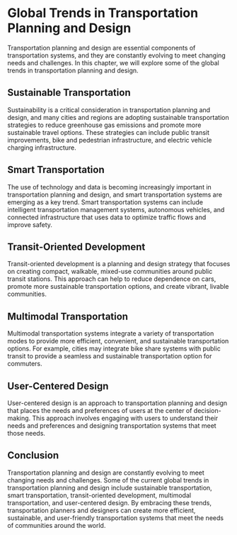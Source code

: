 Global Trends in Transportation Planning and Design
========================================================================================

Transportation planning and design are essential components of transportation systems, and they are constantly evolving to meet changing needs and challenges. In this chapter, we will explore some of the global trends in transportation planning and design.

Sustainable Transportation
--------------------------

Sustainability is a critical consideration in transportation planning and design, and many cities and regions are adopting sustainable transportation strategies to reduce greenhouse gas emissions and promote more sustainable travel options. These strategies can include public transit improvements, bike and pedestrian infrastructure, and electric vehicle charging infrastructure.

Smart Transportation
--------------------

The use of technology and data is becoming increasingly important in transportation planning and design, and smart transportation systems are emerging as a key trend. Smart transportation systems can include intelligent transportation management systems, autonomous vehicles, and connected infrastructure that uses data to optimize traffic flows and improve safety.

Transit-Oriented Development
----------------------------

Transit-oriented development is a planning and design strategy that focuses on creating compact, walkable, mixed-use communities around public transit stations. This approach can help to reduce dependence on cars, promote more sustainable transportation options, and create vibrant, livable communities.

Multimodal Transportation
-------------------------

Multimodal transportation systems integrate a variety of transportation modes to provide more efficient, convenient, and sustainable transportation options. For example, cities may integrate bike share systems with public transit to provide a seamless and sustainable transportation option for commuters.

User-Centered Design
--------------------

User-centered design is an approach to transportation planning and design that places the needs and preferences of users at the center of decision-making. This approach involves engaging with users to understand their needs and preferences and designing transportation systems that meet those needs.

Conclusion
----------

Transportation planning and design are constantly evolving to meet changing needs and challenges. Some of the current global trends in transportation planning and design include sustainable transportation, smart transportation, transit-oriented development, multimodal transportation, and user-centered design. By embracing these trends, transportation planners and designers can create more efficient, sustainable, and user-friendly transportation systems that meet the needs of communities around the world.
